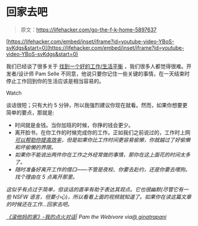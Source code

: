 # 回家去吧

> 原文：<https://lifehacker.com/go-the-f-k-home-5897637>

 [https://lifehacker.com/embed/inset/iframe?id=youtube-video-YBoS-svKdgs&start=0](https://lifehacker.com/embed/inset/iframe?id=youtube-video-YBoS-svKdgs&start=0) 

我们已经谈了很多关于 [找到一个好的工作/生活平衡](https://lifehacker.com/how-to-stop-working-and-go-home-at-night-5832503) ，我们很多人都觉得很难。开发者/设计师 Pam Selle 不同意，他说只要你记住一些关键的事情，在一天结束时停止工作回到你的生活应该是相当容易的。

Watch

谈话很短；只有大约 5 分钟，所以我强烈建议你现在就看。然而，如果你想要更简单的要点，那就是:

*   时间就是金钱。当你加班的时候，你挣的钱会更少。
*   离开脸书，在你工作的时候完成你的工作。正如我们之前说过的，工作时上网[*可以帮助你提高效率*](https://lifehacker.com/surfing-the-web-at-work-can-actually-make-you-more-prod-5833567)*，但是如果你比工作时间更容易偷懒，你就越过了好偷懒和坏偷懒的界限。*
*   *如果你不能说出两件你在工作之外经常做的事情，那你在这上面花的时间太多了。*
*   *随时准备好离开工作的借口——不管是夜校、你要去赴约，还是你要去喂狗。找个理由在 5 点离开那里。*

*这似乎有点过于简单，但谈话的直率有助于表达其观点。它也很幽默(尽管它有一些 NSFW 语言，但要小心)，所以看看上面的视频就知道了。如果你在读这篇文章的时候还在工作...回家去吧。*

*[《滚他妈的家》-我的点火对话](http://thewebivore.com/go-the-fuck-home-my-ignite-talk)| Pam the Webivore via[@ ginatrapani](https://twitter.com/#!/ginatrapani/status/185481920153522176)*